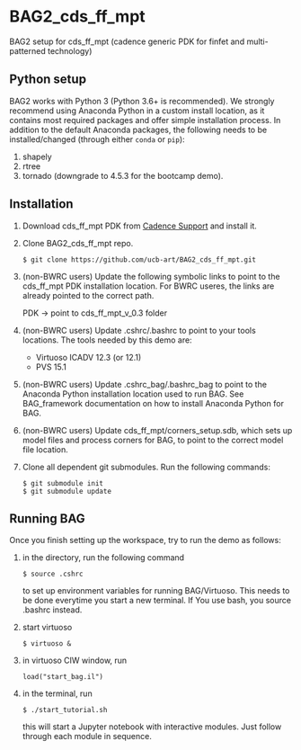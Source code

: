 # BAG2_cds_ff_mpt
BAG2 setup for cds_ff_mpt (cadence generic PDK for finfet and multi-patterned technology)

## Python setup

BAG2 works with Python 3 (Python 3.6+ is recommended).  We strongly recommend using Anaconda Python in a custom install location, as it contains most required packages and offer simple installation process.  In addition to the default Anaconda packages, the following needs to be installed/changed (through either `conda` or `pip`):

1. shapely
2. rtree 
3. tornado (downgrade to 4.5.3 for the bootcamp demo).

## Installation
1. Download cds_ff_mpt PDK from [Cadence Support](https://support.cadence.com) 
and install it.

2. Clone BAG2_cds_ff_mpt repo.

    ```
    $ git clone https://github.com/ucb-art/BAG2_cds_ff_mpt.git
    ```
3. (non-BWRC users) Update the following symbolic links to point to the cds_ff_mpt PDK installation location.
   For BWRC useres, the links are already pointed to the correct path.

   PDK -> point to cds_ff_mpt_v_0.3 folder

4. (non-BWRC users) Update .cshrc/.bashrc to point to your tools locations.
   The tools needed by this demo are:

   - Virtuoso ICADV 12.3 (or 12.1)
   - PVS 15.1
   
5. (non-BWRC users) Update .cshrc_bag/.bashrc_bag to point to the Anaconda Python installation location used to
   run BAG.  See BAG_framework documentation on how to install Anaconda Python for BAG.

6. (non-BWRC users) Update cds_ff_mpt/corners_setup.sdb, which sets up model files and process corners for BAG,
   to point to the correct model file location.

7. Clone all dependent git submodules.  Run the following commands:

    ```
    $ git submodule init
    $ git submodule update
    ```

## Running BAG

Once you finish setting up the workspace, try to run the demo as follows:

1. in the directory, run the following command

   ```
   $ source .cshrc
   ```

   to set up environment variables for running BAG/Virtuoso.  This needs to be done everytime you start a new terminal.
   If You use bash, you source .bashrc instead.

2. start virtuoso

   ```
   $ virtuoso &
   ```

3. in virtuoso CIW window, run

   ```
   load("start_bag.il")
   ```
   
4. in the terminal, run

   ```
   $ ./start_tutorial.sh
   ```

   this will start a Jupyter notebook with interactive modules.  Just follow through each module in sequence.
